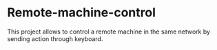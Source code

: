 # Remote-machine-control

This project allows to control a remote machine in the same network by sending action through keyboard.

